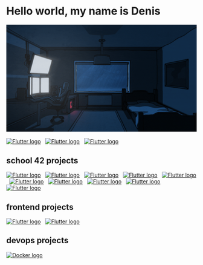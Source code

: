 
# Hello world, my name is Denis

<p align="center">
  <img width="860" src="./img/lonelyday.gif">
</p>

[<img src="https://img.shields.io/badge/Telegram-17191e?logo=Telegram&logoColor=000203&style=for-the-badge" alt="Flutter logo" title="Flutter" height="25" />](https://t.me/nenvoy)
&nbsp;
[<img src="https://img.shields.io/badge/Mixcloud-17191e?logo=Mixcloud&logoColor=c677ff&style=for-the-badge" alt="Flutter logo" title="Flutter" height="25" />](https://www.mixcloud.com/osmosmusic/)
&nbsp;
[<img src="https://img.shields.io/badge/Soundcloud-17191e?logo=Soundcloud&logoColor=ff6301&style=for-the-badge" alt="Flutter logo" title="Flutter" height="25" />](https://soundcloud.com/osmos_music)
&nbsp;
<!-- [<img src="https://img.shields.io/badge/Linkedin-17191e?logo=linkedin&logoColor=000203" alt="Flutter logo" title="Flutter" height="25" />](https://t.me/nenvoy)
&nbsp; -->

## school 42 projects
[<img src="https://img.shields.io/badge/libft-f8ff3d?logo=42&logoColor=000203&style=for-the-badge" alt="Flutter logo" title="Flutter" height="25" />](https://github.com/osmosx/libft)
&nbsp;
[<img src="https://img.shields.io/badge/get_next_line-50ffef?logo=42&logoColor=000203&style=for-the-badge" alt="Flutter logo" title="Flutter" height="25" />](https://github.com/osmosx/get_next_line)
&nbsp;
[<img src="https://img.shields.io/badge/printf-29ff16?logo=42&logoColor=000203&style=for-the-badge" alt="Flutter logo" title="Flutter" height="25" />](https://github.com/osmosx/printf)
&nbsp;
[<img src="https://img.shields.io/badge/born2beroot-ff1127?logo=42&logoColor=000203&style=for-the-badge" alt="Flutter logo" title="Flutter" height="25" />](https://github.com/osmosx/born2beroot)
&nbsp;
[<img src="https://img.shields.io/badge/pipex-d400d2?logo=42&logoColor=000203&style=for-the-badge" alt="Flutter logo" title="Flutter" height="25" />](https://github.com/osmosx/pipex)
&nbsp;
[<img src="https://img.shields.io/badge/push_swap-0001d6?logo=42&logoColor=000203&style=for-the-badge" alt="Flutter logo" title="Flutter" height="25" />](https://github.com/osmosx/push_swap)
&nbsp;
[<img src="https://img.shields.io/badge/fdf-13ff0c?logo=42&logoColor=000203&style=for-the-badge" alt="Flutter logo" title="Flutter" height="25" />](https://github.com/osmosx/fdf)
&nbsp;
[<img src="https://img.shields.io/badge/philosophers-ffb42b?logo=42&logoColor=000203&style=for-the-badge" alt="Flutter logo" title="Flutter" height="25" />](https://github.com/osmosx/philosophers)
&nbsp;
[<img src="https://img.shields.io/badge/minishell-ff1f27?logo=42&logoColor=000203&style=for-the-badge" alt="Flutter logo" title="Flutter" height="25" />](https://github.com/osmosx/minishell)
&nbsp;
[<img src="https://img.shields.io/badge/C++ Piscine-008080?logo=42&logoColor=000203&style=for-the-badge" alt="Flutter logo" title="Flutter" height="25" />](https://github.com/osmosx/cpp_piscine)
&nbsp;

## frontend projects
[<img src="https://img.shields.io/badge/devosmos-17191e?logo=html5&logoColor=00f62f&style=for-the-badge" alt="Flutter logo" title="Flutter" height="25" />](https://github.com/osmosx/devosmos)
&nbsp;
[<img src="https://img.shields.io/badge/bot-17191e?logo=javascript&logoColor=fffd01&style=for-the-badge" alt="Flutter logo" title="Flutter" height="25" />](https://github.com/osmosx/bot)
&nbsp;

## devops projects
[<img src="https://img.shields.io/badge/leroymerlin-f8ff3d?logo=Docker&logoColor=000203&style=for-the-badge" alt="Docker logo" title="Docker" height="25" />](https://github.com/osmosx/leroymerlin)
&nbsp;

